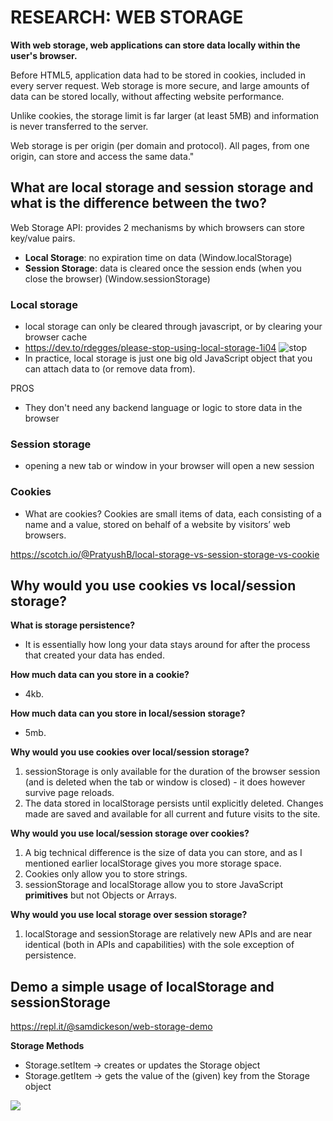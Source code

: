 # RESEARCH: WEB STORAGE

**With web storage, web applications can store data locally within the user's browser.**

Before HTML5, application data had to be stored in cookies, included in every server request. Web storage is more secure, and large amounts of data can be stored locally, without affecting website performance.

Unlike cookies, the storage limit is far larger (at least 5MB) and information is never transferred to the server.

Web storage is per origin (per domain and protocol). All pages, from one origin, can store and access the same data."

## What are local storage and session storage and what is the difference between the two?
Web Storage API: provides 2 mechanisms by which browsers can store key/value pairs. 
- **Local Storage**: no expiration time on data (Window.localStorage)
- **Session Storage**: data is cleared once the session ends (when you close the browser) (Window.sessionStorage)

### Local storage
- local storage can only be cleared through javascript, or by clearing your browser cache
- https://dev.to/rdegges/please-stop-using-local-storage-1i04
![stop](https://i.imgur.com/2kYTuzM.png)
- In practice, local storage is just one big old JavaScript object that you can attach data to (or remove data from).

PROS
+ They don't need any backend language or logic to store data in the browser

### Session storage
- opening a new tab or window in your browser will open a new session

### Cookies
- What are cookies?
Cookies are small items of data, each consisting of a name and a value, stored on behalf of a website by visitors’ web browsers.

https://scotch.io/@PratyushB/local-storage-vs-session-storage-vs-cookie

## Why would you use cookies vs local/session storage?

**What is storage persistence?**
- It is essentially how long your data stays around for after the process that created your data has ended.

**How much data can you store in a cookie?**
- 4kb.

**How much data can you store in local/session storage?**
- 5mb.

**Why would you use cookies over local/session storage?**
1. sessionStorage is only available for the duration of the browser session (and is deleted when the tab or window is closed) - it does however survive page reloads.
2. The data stored in localStorage persists until explicitly deleted. Changes made are saved and available for all current and future visits to the site.

**Why would you use local/session storage over cookies?**
1. A big technical difference is the size of data you can store, and as I mentioned earlier localStorage gives you more storage space.
2. Cookies only allow you to store strings.
3. sessionStorage and localStorage allow you to store JavaScript **primitives** but not Objects or Arrays.

**Why would you use local storage over session storage?**
1. localStorage and sessionStorage are relatively new APIs and are near identical (both in APIs and capabilities) with the sole exception of persistence. 

## Demo a simple usage of localStorage and sessionStorage

https://repl.it/@samdickeson/web-storage-demo

**Storage Methods**
- Storage.setItem -> creates or updates the Storage object
- Storage.getItem -> gets the value of the (given) key from the Storage object

![](https://i.imgur.com/WyHo6OG.png)
